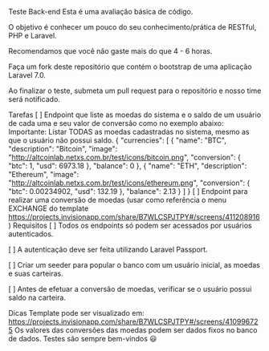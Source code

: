 Teste Back-end
Esta é uma avaliação básica de código.

O objetivo é conhecer um pouco do seu conhecimento/prática de RESTful, PHP e Laravel.

Recomendamos que você não gaste mais do que 4 - 6 horas.

Faça um fork deste repositório que contém o bootstrap de uma aplicação Laravel 7.0.

Ao finalizar o teste, submeta um pull request para o repositório e nosso time será notificado.

Tarefas
[ ] Endpoint que liste as moedas do sistema e o saldo de um usuário de cada uma e seu valor de conversão como no exemplo abaixo:
Importante: Listar TODAS as moedas cadastradas no sistema, mesmo as que o usuário não possui saldo.
{
    "currencies": [
        {
            "name": "BTC",
            "description": "Bitcoin",
            "image": "http://altcoinlab.netxs.com.br/test/icons/bitcoin.png",
            "conversion": {
                "btc": 1,
                "usd": 6973.18
            },
            "balance": 0
        },
        {
            "name": "ETH",
            "description": "Ethereum",
            "image": "http://altcoinlab.netxs.com.br/test/icons/ethereum.png",
            "conversion": {
                "btc": 0.00234902,
                "usd": 132.19
            },
            "balance": 2.13
        }
    ]
}
[ ] Endpoint para realizar uma conversão de moedas (usar como referência o menu EXCHANGE do template https://projects.invisionapp.com/share/B7WLCSPJTPY#/screens/411208916)
Requisitos
[ ] Todos os endpoints só podem ser acessados por usuários autenticados.

[ ] A autenticação deve ser feita utilizando Laravel Passport.

[ ] Criar um seeder para popular o banco com um usuário inicial, as moedas e suas carteiras.

[ ] Antes de efetuar a conversão de moedas, verificar se o usuário possui saldo na carteira.

Dicas
Template pode ser visualizado em: https://projects.invisionapp.com/share/B7WLCSPJTPY#/screens/410996725
Os valores das conversões das moedas podem ser dados fixos no banco de dados.
Testes são sempre bem-vindos 😃
